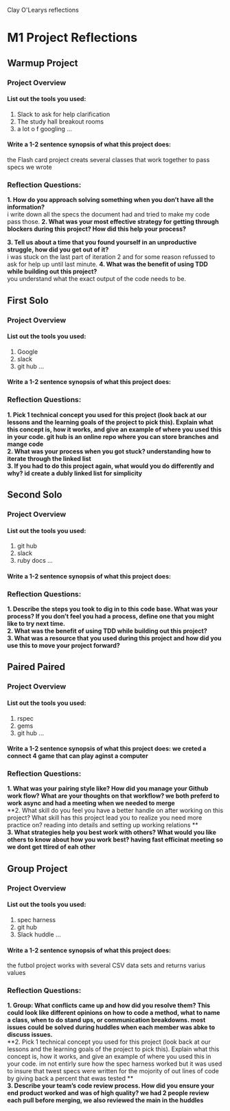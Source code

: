 Clay O'Learys reflections 

# M1 Project Reflections

## Warmup Project 

### Project Overview

#### List out the tools you used:
1. Slack to ask for help clarification 
2. The study hall breakout rooms
3. a lot o f googling 
...

#### Write a 1-2 sentence synopsis of what this project does:
the Flash card project creats several classes that work together to pass specs we wrote
### Reflection Questions: 
**1. How do you approach solving something when you don’t have all the information?**<br />
i write down all the specs the document had and tried to make my code pass those.
**2. What was your most effective strategy for getting through blockers during this project? How did this help your process?**<br />

**3. Tell us about a time that you found yourself in an unproductive struggle, how did you get out of it?**<br />
i was stuck on the last part of iteration 2 and for some reason refussed to ask for help up until last minute. 
**4. What was the benefit of using TDD while building out this project?**<br />
you understand what the exact output of the code needs to be. 

## First Solo

### Project Overview

#### List out the tools you used:
1. Google 
2. slack
3. git hub
...

#### Write a 1-2 sentence synopsis of what this project does:

### Reflection Questions: 
**1. Pick 1 technical concept you used for this project (look back at our lessons and the learning goals of the project to pick this). Explain what this concept is, how it works, and give an example of where you used this in your code.
git hub is an online repo where you can store branches and mange code**<br />
**2. What was your process when you got stuck?
understanding how to iterate through the linked list**<br />
**3. If you had to do this project again, what would you do differently and why?
id create a dubly linked list for simplicity**<br />

## Second Solo

### Project Overview

#### List out the tools you used:
1. git hub
2. slack
3. ruby docs
...

#### Write a 1-2 sentence synopsis of what this project does:

### Reflection Questions: 
**1. Describe the steps you took to dig in to this code base. What was your process? If you don’t feel you had a process, define one that you might like to try next time.**<br />
**2. What was the benefit of using TDD while building out this project?**<br />
**3. What was a resource that you used during this project and how did you use this to move your project forward?**<br />

## Paired Paired

### Project Overview

#### List out the tools you used:
1. rspec
2. gems
3. git hub
...

#### Write a 1-2 sentence synopsis of what this project does: we creted a connect 4 game that can play aginst a computer

### Reflection Questions: 
**1. What was your pairing style like? How did you manage your Github work flow? What are your thoughts on that workflow?
we both preferd to work async and had a meeting when we needed to merge**<br />
**2. What skill do you feel you have a better handle on after working on this project? What skill has this project lead you to realize you need more practice on?
reading into details and setting up working relations **<br />
**3. What strategies help you best work with others? What would you like others to know about how you work best? 
having fast efficinat meeting so we dont get ttired of eah other**<br />

## Group Project

### Project Overview

#### List out the tools you used:
1. spec harness 
2. git hub
3. Slack huddle
...

#### Write a 1-2 sentence synopsis of what this project does:
the futbol project works with several CSV data sets and returns varius values 
### Reflection Questions: 
**1. Group: What conflicts came up and how did you resolve them?  This could look like different opinions on how to code a method, what to name a class, when to do stand ups, or communication breakdowns. 
most issues could be solved during huddles when each member was abke to discuss issues.**<br />
**2. Pick 1 technical concept you used for this project (look back at our lessons and the learning goals of the project to pick this). Explain what this concept is, how it works, and give an example of where you used this in your code. im not entirly sure how the spec harness worked but it was used to insure that twest specs were written for the mojority of out lines of code by giving back a percent that ewas tested
  **<br />
**3. Describe your team’s code review process. How did you ensure your end product worked and was of high quality?
we had 2 people review each pull before merging, we also reviewed the main in the huddles**<br />
